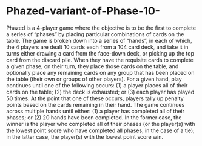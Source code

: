 # Phazed-variant-of-Phase-10-
Phazed is a 4-player game where the objective is to be the first to complete a series of “phases” by placing particular combinations of cards on the table. The game is broken down into a series of “hands”, in each of which, the 4 players are dealt 10 cards each from a 104 card deck, and take it in turns either drawing a card from the face-down deck, or picking up the top card from the discard pile. When they have the requisite cards to complete a given phase, on their turn, they place those cards on the table, and optionally place any remaining cards on any group that has been placed on the table (their own or groups of other players). For a given hand, play continues until one of the following occurs: (1) a player places all of their cards on the table; (2) the deck is exhausted; or (3) each player has played 50 times. At the point that one of these occurs, players tally up penalty points based on the cards remaining in their hand. The game continues across multiple hands until either: (1) a player has completed all of their phases; or (2) 20 hands have been completed. In the former case, the winner is the player who completed all of their phases (or the player(s) with the lowest point score who have completed all phases, in the case of a tie); in the latter case, the player(s) with the lowest point score win.
